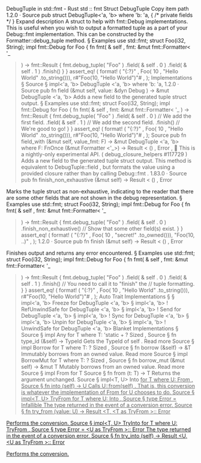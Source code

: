 DebugTuple in std::fmt - Rust
std
::
fmt
Struct
DebugTuple
Copy item path
1.2.0
·
Source
pub struct DebugTuple<'a, 'b>
where
    'b: 'a,
{
/* private fields */
}
Expand description
A struct to help with
fmt::Debug
implementations.
This is useful when you wish to output a formatted tuple as a part of your
Debug::fmt
implementation.
This can be constructed by the
Formatter::debug_tuple
method.
§
Examples
use
std::fmt;
struct
Foo(i32, String);
impl
fmt::Debug
for
Foo {
fn
fmt(
&
self
, fmt:
&mut
fmt::Formatter<
'_
>) -> fmt::Result {
        fmt.debug_tuple(
"Foo"
)
           .field(
&
self
.
0
)
           .field(
&
self
.
1
)
           .finish()
    }
}
assert_eq!
(
format!
(
"{:?}"
, Foo(
10
,
"Hello World"
.to_string())),
r#"Foo(10, "Hello World")"#
,
);
Implementations
§
Source
§
impl<'a, 'b>
DebugTuple
<'a, 'b>
where
    'b: 'a,
1.2.0
·
Source
pub fn
field
(&mut self, value: &dyn
Debug
) -> &mut
DebugTuple
<'a, 'b>
Adds a new field to the generated tuple struct output.
§
Examples
use
std::fmt;
struct
Foo(i32, String);
impl
fmt::Debug
for
Foo {
fn
fmt(
&
self
, fmt:
&mut
fmt::Formatter<
'_
>) -> fmt::Result {
        fmt.debug_tuple(
"Foo"
)
           .field(
&
self
.
0
)
// We add the first field.
.field(
&
self
.
1
)
// We add the second field.
.finish()
// We're good to go!
}
}
assert_eq!
(
format!
(
"{:?}"
, Foo(
10
,
"Hello World"
.to_string())),
r#"Foo(10, "Hello World")"#
,
);
Source
pub fn
field_with
<F>(&mut self, value_fmt: F) -> &mut
DebugTuple
<'a, 'b>
where
    F:
FnOnce
(&mut
Formatter
<'_>) ->
Result
<
()
,
Error
>,
🔬
This is a nightly-only experimental API. (
debug_closure_helpers
#117729
)
Adds a new field to the generated tuple struct output.
This method is equivalent to
DebugTuple::field
, but formats the
value using a provided closure rather than by calling
Debug::fmt
.
1.83.0
·
Source
pub fn
finish_non_exhaustive
(&mut self) ->
Result
<
()
,
Error
>
Marks the tuple struct as non-exhaustive, indicating to the reader that there are some
other fields that are not shown in the debug representation.
§
Examples
use
std::fmt;
struct
Foo(i32, String);
impl
fmt::Debug
for
Foo {
fn
fmt(
&
self
, fmt:
&mut
fmt::Formatter<
'_
>) -> fmt::Result {
        fmt.debug_tuple(
"Foo"
)
           .field(
&
self
.
0
)
           .finish_non_exhaustive()
// Show that some other field(s) exist.
}
}
assert_eq!
(
format!
(
"{:?}"
, Foo(
10
,
"secret!"
.to_owned())),
"Foo(10, ..)"
,
);
1.2.0
·
Source
pub fn
finish
(&mut self) ->
Result
<
()
,
Error
>
Finishes output and returns any error encountered.
§
Examples
use
std::fmt;
struct
Foo(i32, String);
impl
fmt::Debug
for
Foo {
fn
fmt(
&
self
, fmt:
&mut
fmt::Formatter<
'_
>) -> fmt::Result {
        fmt.debug_tuple(
"Foo"
)
           .field(
&
self
.
0
)
           .field(
&
self
.
1
)
           .finish()
// You need to call it to "finish" the
                     // tuple formatting.
}
}
assert_eq!
(
format!
(
"{:?}"
, Foo(
10
,
"Hello World"
.to_string())),
r#"Foo(10, "Hello World")"#
,
);
Auto Trait Implementations
§
§
impl<'a, 'b>
Freeze
for
DebugTuple
<'a, 'b>
§
impl<'a, 'b> !
RefUnwindSafe
for
DebugTuple
<'a, 'b>
§
impl<'a, 'b> !
Send
for
DebugTuple
<'a, 'b>
§
impl<'a, 'b> !
Sync
for
DebugTuple
<'a, 'b>
§
impl<'a, 'b>
Unpin
for
DebugTuple
<'a, 'b>
§
impl<'a, 'b> !
UnwindSafe
for
DebugTuple
<'a, 'b>
Blanket Implementations
§
Source
§
impl<T>
Any
for T
where
    T: 'static + ?
Sized
,
Source
§
fn
type_id
(&self) ->
TypeId
Gets the
TypeId
of
self
.
Read more
Source
§
impl<T>
Borrow
<T> for T
where
    T: ?
Sized
,
Source
§
fn
borrow
(&self) ->
&T
Immutably borrows from an owned value.
Read more
Source
§
impl<T>
BorrowMut
<T> for T
where
    T: ?
Sized
,
Source
§
fn
borrow_mut
(&mut self) ->
&mut T
Mutably borrows from an owned value.
Read more
Source
§
impl<T>
From
<T> for T
Source
§
fn
from
(t: T) -> T
Returns the argument unchanged.
Source
§
impl<T, U>
Into
<U> for T
where
    U:
From
<T>,
Source
§
fn
into
(self) -> U
Calls
U::from(self)
.
That is, this conversion is whatever the implementation of
From
<T> for U
chooses to do.
Source
§
impl<T, U>
TryFrom
<U> for T
where
    U:
Into
<T>,
Source
§
type
Error
=
Infallible
The type returned in the event of a conversion error.
Source
§
fn
try_from
(value: U) ->
Result
<T, <T as
TryFrom
<U>>::
Error
>
Performs the conversion.
Source
§
impl<T, U>
TryInto
<U> for T
where
    U:
TryFrom
<T>,
Source
§
type
Error
= <U as
TryFrom
<T>>::
Error
The type returned in the event of a conversion error.
Source
§
fn
try_into
(self) ->
Result
<U, <U as
TryFrom
<T>>::
Error
>
Performs the conversion.